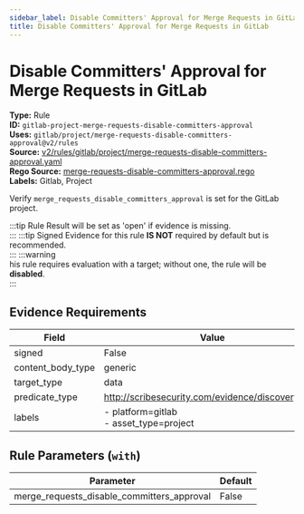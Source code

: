 ```yaml
---
sidebar_label: Disable Committers' Approval for Merge Requests in GitLab
title: Disable Committers' Approval for Merge Requests in GitLab
---  
```

# Disable Committers' Approval for Merge Requests in GitLab  
**Type:** Rule  
**ID:** `gitlab-project-merge-requests-disable-committers-approval`  
**Uses:** `gitlab/project/merge-requests-disable-committers-approval@v2/rules`  
**Source:** [v2/rules/gitlab/project/merge-requests-disable-committers-approval.yaml](https://github.com/scribe-public/sample-policies/v2/rules/gitlab/project/merge-requests-disable-committers-approval.yaml)  
**Rego Source:** [merge-requests-disable-committers-approval.rego](https://github.com/scribe-public/sample-policies/v2/rules/gitlab/project/merge-requests-disable-committers-approval.rego)  
**Labels:** Gitlab, Project  

Verify `merge_requests_disable_committers_approval` is set for the GitLab project.

:::tip 
Rule Result will be set as 'open' if evidence is missing.  
::: 
:::tip 
Signed Evidence for this rule **IS NOT** required by default but is recommended.  
::: 
:::warning  
his rule requires evaluation with a target; without one, the rule will be **disabled**.  
::: 

## Evidence Requirements  
| Field | Value |
|-------|-------|
| signed | False |
| content_body_type | generic |
| target_type | data |
| predicate_type | http://scribesecurity.com/evidence/discovery/v0.1 |
| labels | - platform=gitlab<br/>- asset_type=project |

## Rule Parameters (`with`)  
| Parameter | Default |
|-----------|---------|
| merge_requests_disable_committers_approval | False |
